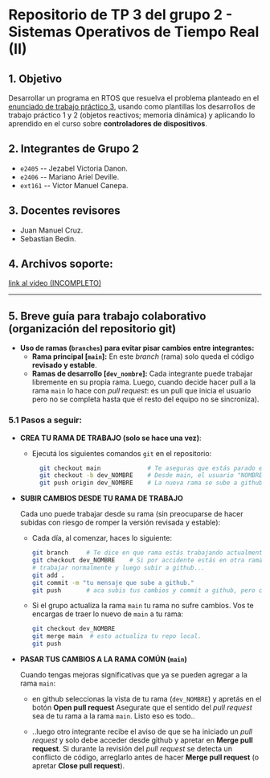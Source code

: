 # Repositorio de TP 3 del grupo 2 - Sistemas Operativos de Tiempo Real (II)

## 1. Objetivo
Desarrollar un programa en RTOS que resuelva el problema planteado en el [enunciado de trabajo práctico 3](https://docs.google.com/document/d/1K6UFSMOq2QiGcxp6YNr2O3WbQZQIADuyz9awLDieVfk/edit?tab=t.0#heading=h.8jl34vsv9f2z), usando como plantillas los desarrollos de trabajo práctico 1 y 2 (objetos reactivos; memoria dinámica) y aplicando lo aprendido en el curso sobre **controladores de dispositivos**.

## 2. Integrantes de Grupo 2

- `e2405` -- Jezabel Victoria Danon.
- `e2406` -- Mariano Ariel Deville.
- `ext161` -- Victor Manuel Canepa.

## 3. Docentes revisores

- Juan Manuel Cruz.
- Sebastian Bedin.

 ## 4. Archivos soporte:
[link al video (INCOMPLETO)](aca-va-el-link)

<!--
[link al video version segunda entrega](https://drive.google.com/file/d/17ND20xl6OT2Pd_CftyXAzKOlhsYzGrrX/view?usp=sharing)
-->

---

## 5. Breve guía para trabajo colaborativo (organización del repositorio git)

- **Uso de ramas (`branches`) para evitar pisar cambios entre integrantes:**
	- **Rama principal [`main`]:** En este _branch_ (rama) solo queda el código **revisado y estable**.
	- **Ramas de desarrollo [`dev_nombre`]:** Cada integrante puede trabajar libremente en su propia rama. Luego, cuando decide hacer pull a la rama `main` lo hace con _pull request_: es un pull que inicia el usuario pero no se completa hasta que el resto del equipo no se sincroniza).

### 5.1 Pasos a seguir:

- **CREA TU RAMA DE TRABAJO (solo se hace una vez)**:

  - Ejecutá los siguientes comandos `git` en el repositorio:
    ```bash
      git checkout main	            # Te aseguras que estás parado en el branch principal (main).
      git checkout -b dev_NOMBRE    # Desde main, el usuario "NOMBRE" crea una rama para desarrollo (dev).
      git push origin dev_NOMBRE    # La nueva rama se sube a github.
    ```

- **SUBIR CAMBIOS DESDE TU RAMA DE TRABAJO**

  Cada uno puede trabajar desde su rama (sin preocuparse de hacer subidas con riesgo de romper la versión revisada y estable):

    - Cada día, al comenzar, haces lo siguiente:
      ```bash
      git branch	 # Te dice en que rama estás trabajando actualmente (siempre debería ser la tuya evitando cambios en main).
      git checkout dev_NOMBRE	 # Si por accidente estás en otra rama, esto te asegura que ahora estás parado en tu branch de desarrollo (dev_NOMBRE).
      # trabajar normalmente y luego subir a github...
      git add .
      git commit -m "tu mensaje que sube a github."
      git push       # aca subis tus cambios y commit a github, pero con el alivio de que no estas modificando la rama main.
      ```
    - Si el grupo actualiza la rama `main` tu rama no sufre cambios. Vos te encargas de traer lo nuevo de `main` a tu rama:
      ```bash
      git checkout dev_NOMBRE
      git merge main  # esto actualiza tu repo local.
      git push
      ```
            
- **PASAR TUS CAMBIOS A LA RAMA COMÚN (`main`)**

  Cuando tengas mejoras significativas que ya se pueden agregar a la rama `main`:
  
  - en github seleccionas la vista de tu rama (`dev_NOMBRE`) y apretás en el botón **Open pull request** Asegurate que el sentido del _pull request_ sea de tu rama a la rama `main`. Listo eso es todo..
    
  - ..luego otro integrante recibe el aviso de que se ha iniciado un _pull request_ y solo debe acceder desde github y apretar en **Merge pull request**. Si durante la revisión del _pull request_ se detecta un conflicto de código, arreglarlo antes de hacer **Merge pull request** (o apretar **Close pull request**).
